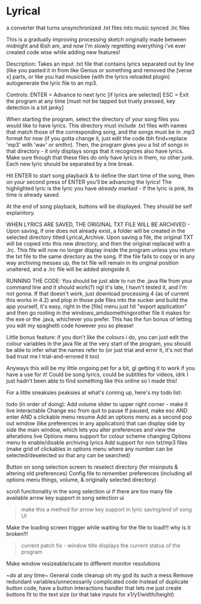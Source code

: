 # Lyrical
a converter that turns unsynchronized .txt files into music synced .lrc files

This is a gradually improving processing sketch originally made between midnight and 6ish am, and now I'm slowly regretting everything i've ever created code wise while adding new features!

Description:
Takes an input .txt file that contains lyrics separated out by line (like you pasted it in from like Genius or something and removed the [verse x] parts, or like you had musicbee (with the lyrics reloaded plugin) autogenerate the lyric file to an mp3.

Controls:
ENTER = Advance to next lyric [if lyrics are selected]
ESC = Exit the program at any time [must not be tapped but truely pressed, key detection is a bit janky]

When starting the program, select the directory of your song files you would like to have lyrics. This directory must include .txt files with names that match those of the corresponding song, and the songs must be in .mp3 format for now (if you gotta change it, just edit the code tbh find+replace 'mp3' with 'wav' or smthn). 
Then, the program gives you a list of songs in that directory - it only displays songs that it recognizes also have lyrics. Make sure though that these files do only have lyrics in them, no other junk. Each new lyric should be separated by a line break.

Hit ENTER to start song playback & to define the start time of the song, then on your second press of ENTER you'll be advancing the lyrics! The highlighted lyric is the lyric you have *already marked* - if the lyric is pink, its time is already saved. 

At the end of song playback, buttons will be displayed. They should be self explanitory.

WHEN LYRICS ARE SAVED, THE ORIGINAL TXT FILE WILL BE ARCHIVED - Upon saving, if one does not already exist, a folder will be created in the selected directory titled Lyrical_Archive. Upon saving a file, the original TXT will be copied into this new directory, and then the original replaced with a .lrc. This file will now no longer display inside the program unless you return the txt file to the same directory as the song. If the file fails to copy or in any way archiving messes up, the txt file will remain in its original position unaltered, and a .lrc file will be added alongside it. 

RUNNING THE CODE:
You should be just able to run the .java file from your command line and it should work(?) ngl it's late, I havn't tested it, and I'm not gonna.
If that doesn't work, just download processing 4 (as of current this works in 4.2) and plop in those pde files into the sucker and build the app yourself, it's easy, right in the [file] menu just hit "export application" and then go rooting in the windows_amdsomethingorother file it makes for the exe or the .java, whichever you prefer. This has the fun bonus of letting you edit my spaghetti code however you so please!

Little bonus feature: if you don't like the colours i do, you can just edit the colour variables in the java file at the very start of the program, you should be able to infer what the names refer to (or just trial and error it, it's not that bad trust me I trial-and-errored it too)

Anyways this will be my little ongoing pet for a bit, gl getting it to work if you have a use for it! Could be song lyrics, could be subtitles for videos, idrk I just hadn't been able to find something like this online so I made this!


For a little sneaksies peaksies at what's coming up, here's my todo list:

todo (in order of doing):
Add volume slider to upper right corner - make it live interactable
Change esc from quit to pause
If paused, make esc AND enter AND a clickable menu resume
Add an options menu as a second pop out window (like preferences in any application) that can display side by side the main window, which lets you alter preferences and view the alterations live
Options menu support for colour scheme changing
Options menu to enable/disable archiving lyrics
Add support for non txt/mp3 files (make grid of clickables in options menu where 
             any number can be selected/deselected so that any can be searched)
             
Button on song selection screen to reselect directory (for misinputs & altering old preferences)
Config file to remember preferences (including all options menu things, volume, & originally selected directory)

scroll functionality in the song selection ui if there are too many file available
arrow key support in song selection ui
  > make this a method for arrow key support in lyric saving/end of song UI

Make the loading screen trigger while waiting for the file to load!!! why is it broken!!!
  > current patch fix - window title displays the current status of the program
  
Make window resizeable/scale to different monitor resolutions

~do at any time~
General code cleanup oh my god its such a mess
Remove redundant variables/unnecessarily complicated code
Instead of duplicate button code, have a button interactions handler that lets me just create buttons fit to the text size (or that take inputs for x1/y1/width/height)
